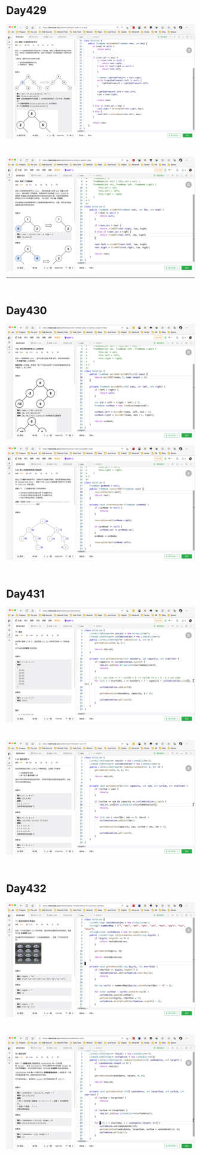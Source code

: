 # Day429

![day429](assets/day429.png)

&nbsp;

![day429-01](assets/day429-01.png)

---

&nbsp;

# Day430

![day430-01](assets/day430-01.png)



![day430-02](assets/day430-02.png)

&nbsp;

# Day431

![day431-01](assets/day431-01.png)

&nbsp;

![day431-02](assets/day431-02.png)

&nbsp;

# Day432

![day432-01](assets/day432-01.png)

&nbsp;

![day432-02](assets/day432-02.png)




